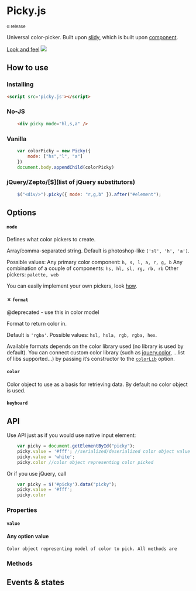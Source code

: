 # Picky.js
<small>&alpha; release</small>

Universal color-picker.
Built upon [slidy](), which is built upon [component]().

[Look and feel](http://dmitry-ivanov.me/playground/cpickr)
<img src="http://img-fotki.yandex.ru/get/6511/51833996.0/0_996d3_7b5acfda_orig"/>


## How to use

### Installing

```html
<script src='picky.js'></script>
```

### No-JS

```html
	<div picky mode="hl,s,a" />
```

### Vanilla

```js
	var colorPicky = new Picky({
		mode: ["hs","l", "a"]
	})
	document.body.appendChild(colorPicky)
```

### jQuery/Zepto/[$](list of jQuery substitutors)

```js
	$("<div/>").picky({ mode: "r,g,b" }).after("#element");
```


## Options

#### `mode`

Defines what color pickers to create.

Array/comma-separated string.
Default is photoshop-like `['sl', 'h', 'a']`.

Possible values:
Any primary color component: `h, s, l, a, r, g, b`
Any combination of a couple of components: `hs, hl, sl, rg, rb, rb`
Other pickers: `palette, web`

You can easily implement your own pickers, look [how]().

#### ✗ `format`

@deprecated - use this in color model

Format to return color in.

Default is `'rgba'`.
Possible values: `hsl, hsla, rgb, rgba, hex`.

Available formats depends on the color library used (no library is used by default). You can connect custom color library (such as [jquery.color](), ...list of libs supported...) by passing it’s constructor to the [`colorLib`]() option.

#### `color`

Color object to use as a basis for retrieving data. By default no color object is used.

#### `keyboard`


## API

Use API just as if you would use native input element:

```js
	var picky = document.getElementById("picky");
	picky.value = '#fff'; //serialized/deserialized color object value
	picky.value = 'white';
	picky.color //color object representing color picked
```

Or if you use jQuery, call

```js
	var picky = $('#picky').data("picky");
	picky.value = '#fff';
	picky.color
```

### Properties

#### `value`

#### Any option value

	Color object representing model of color to pick. All methods are

### Methods

## Events & states
